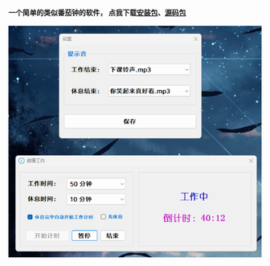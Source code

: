 **一个简单的类似番茄钟的软件， 点我下载[安装包](https://gitee.com/easecat_gitee/Timer/releases/tag/Timer_v1.02)、[源码包](https://gitee.com/easecat_gitee/Timer/blob/master/WindowsFormsApp1.rar)**<br/><br/>
![输入图片说明](images/image.png)